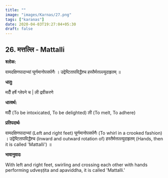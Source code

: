 ```yaml
---
title: ""
image: "images/Karnas/27.png"
tags: ["karanas"]
date: 2020-04-03T19:27:04+05:30
draft: false
---
```


## 26. मत्तल्लि - Mattalli

**श्लोक:**

वामदक्षिणपादाभ्यां घूर्णमानोपसर्पणैः । उद्वेष्टितापविद्धैश्च हस्तैर्मत्तल्ल्युदाहृतम् ॥

**धातुः**

मदीँ हर्षे ग्लेपने च |
ली द्रवीकरणे

**धात्वर्थ:**

मदीँ (To be intoxicated, To be delighted)
ली (To melt, To adhere)

**प्रतिपदार्थः**

वामदक्षिणपादाभ्यां (Left and right feet) घूर्णमानोपसर्पणैः (To whirl in a crooked fashion) । उद्वेष्टितापविद्धैश्च (Inward and outward rotation of) हस्तैर्मत्तल्ल्युदाहृतम् (Hands, then it is called 'Mattalli') ॥

**भावानुवादः**

With left and right feet, swirling and crossing each other with hands performing udveṣṭita  and apaviddha, it is called 'Mattalli.'  